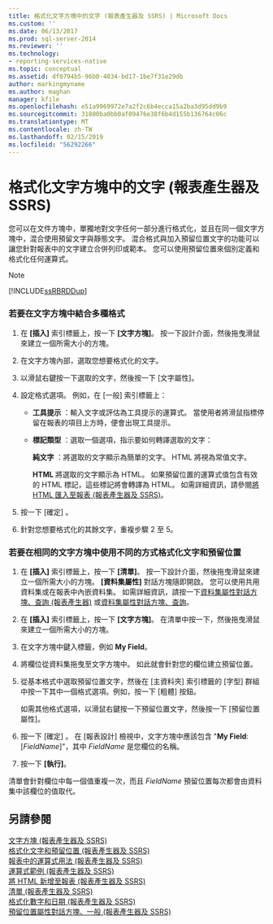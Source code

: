 ```yaml
---
title: 格式化文字方塊中的文字 (報表產生器及 SSRS) | Microsoft Docs
ms.custom: ''
ms.date: 06/13/2017
ms.prod: sql-server-2014
ms.reviewer: ''
ms.technology:
- reporting-services-native
ms.topic: conceptual
ms.assetid: df0794b5-96b0-4034-bd17-1be7f31e29db
author: markingmyname
ms.author: maghan
manager: kfile
ms.openlocfilehash: e51a9969972e7a2f2c6b4ecca15a2ba3d95dd9b9
ms.sourcegitcommit: 31800ba0bb0af09476e38f6b4d155b136764c06c
ms.translationtype: MT
ms.contentlocale: zh-TW
ms.lasthandoff: 02/15/2019
ms.locfileid: "56292266"
---
```

# <a name="format-text-in-a-text-box-report-builder-and-ssrs"></a>格式化文字方塊中的文字 (報表產生器及 SSRS)
  您可以在文件方塊中，單獨地對文字任何一部分進行格式化，並且在同一個文字方塊中，混合使用預留文字與靜態文字。 混合格式與加入預留位置文字的功能可以讓您針對報表中的文字建立合併列印或範本。 您可以使用預留位置來個別定義和格式化任何運算式。  
  
> [!NOTE]  
>  [!INCLUDE[ssRBRDDup](../../includes/ssrbrddup-md.md)]  
  
### <a name="to-combine-multiple-formats-in-a-text-box"></a>若要在文字方塊中結合多種格式  
  
1.  在 **[插入]** 索引標籤上，按一下 **[文字方塊]**。 按一下設計介面，然後拖曳滑鼠來建立一個所需大小的方塊。  
  
2.  在文字方塊內部，選取您想要格式化的文字。  
  
3.  以滑鼠右鍵按一下選取的文字，然後按一下 [文字屬性]。  
  
4.  設定格式選項。 例如，在 [一般] 索引標籤上：  
  
    -   **工具提示** ：輸入文字或評估為工具提示的運算式。 當使用者將滑鼠指標停留在報表的項目上方時，便會出現工具提示。  
  
    -   **標記類型** ：選取一個選項，指示要如何轉譯選取的文字：  
  
         **純文字** ：將選取的文字顯示為簡單的文字。 HTML 將視為常值文字。  
  
         **HTML**  將選取的文字顯示為 HTML。 如果預留位置的運算式值包含有效的 HTML 標記，這些標記將會轉譯為 HTML。 如需詳細資訊，請參閱[將 HTML 匯入至報表 &#40;報表產生器及 SSRS&#41;](importing-html-into-a-report-report-builder-and-ssrs.md)。  
  
5.  按一下 [確定] 。  
  
6.  針對您想要格式化的其餘文字，重複步驟 2 至 5。  
  
### <a name="to-format-text-and-placeholders-differently-in-the-same-text-box"></a>若要在相同的文字方塊中使用不同的方式格式化文字和預留位置  
  
1.  在 **[插入]** 索引標籤上，按一下 **[清單]**。 按一下設計介面，然後拖曳滑鼠來建立一個所需大小的方塊。 **[資料集屬性]** 對話方塊隨即開啟。 您可以使用共用資料集或在報表中內嵌資料集。 如需詳細資訊，請按一下[資料集屬性對話方塊、查詢 &#40;報表產生器&#41;](../report-data/dataset-properties-dialog-box-query-report-builder.md) 或[資料集屬性對話方塊、查詢](../dataset-properties-dialog-box-query.md)。  
  
2.  在 **[插入]** 索引標籤上，按一下 **[文字方塊]**。 在清單中按一下，然後拖曳滑鼠來建立一個所需大小的方塊。  
  
3.  在文字方塊中鍵入標籤，例如 **My Field**。  
  
4.  將欄位從資料集拖曳至文字方塊中。 如此就會針對您的欄位建立預留位置。  
  
5.  從基本格式中選取預留位置文字，然後在 [主資料夾] 索引標籤的 [字型] 群組中按一下其中一個格式選項。例如，按一下 [粗體] 按鈕。  
  
     如需其他格式選項，以滑鼠右鍵按一下預留位置文字，然後按一下 [預留位置屬性]。  
  
6.  按一下 [確定] 。 在 [報表設計] 檢視中，文字方塊中應該包含 "**My Field**: [*FieldName*]"，其中 *FieldName* 是您欄位的名稱。  
  
7.  按一下 **[執行]**。  
  
 清單會針對欄位中每一個值重複一次，而且 *FieldName* 預留位置每次都會由資料集中該欄位的值取代。  
  
## <a name="see-also"></a>另請參閱  
 [文字方塊 &#40;報表產生器及 SSRS&#41;](text-boxes-report-builder-and-ssrs.md)   
 [格式化文字和預留位置 &#40;報表產生器及 SSRS&#41;](formatting-text-and-placeholders-report-builder-and-ssrs.md)   
 [報表中的運算式用法 &#40;報表產生器及 SSRS&#41;](expression-uses-in-reports-report-builder-and-ssrs.md)   
 [運算式範例 &#40;報表產生器及 SSRS&#41;](expression-examples-report-builder-and-ssrs.md)   
 [將 HTML 新增至報表 &#40;報表產生器及 SSRS&#41;](add-html-into-a-report-report-builder-and-ssrs.md)   
 [清單 &#40;報表產生器及 SSRS&#41;](tables-matrices-and-lists-report-builder-and-ssrs.md)   
 [格式化數字和日期 &#40;報表產生器及 SSRS&#41;](formatting-numbers-and-dates-report-builder-and-ssrs.md)   
 [預留位置屬性對話方塊、一般 &#40;報表產生器及 SSRS&#41;](../placeholder-properties-dialog-box-general-report-builder-and-ssrs.md)  
  
  
